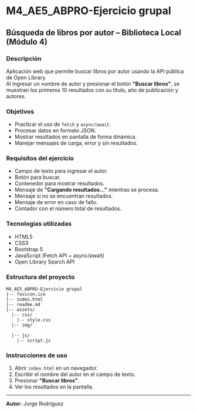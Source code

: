 # M4_AE5_ABPRO-Ejercicio grupal

## Búsqueda de libros por autor – Biblioteca Local (Módulo 4)

### Descripción
Aplicación web que permite buscar libros por autor usando la API pública de Open Library.  
Al ingresar un nombre de autor y presionar el botón **"Buscar libros"**, se muestran los primeros 10 resultados con su título, año de publicación y autores.

### Objetivos
- Practicar el uso de `fetch` y `async/await`.
- Procesar datos en formato JSON.
- Mostrar resultados en pantalla de forma dinámica.
- Manejar mensajes de carga, error y sin resultados.

### Requisitos del ejercicio
- Campo de texto para ingresar el autor.
- Botón para buscar.
- Contenedor para mostrar resultados.
- Mensaje de **"Cargando resultados..."** mientras se procesa.
- Mensaje si no se encuentran resultados.
- Mensaje de error en caso de fallo.
- Contador con el número total de resultados.

### Tecnologías utilizadas
- HTML5  
- CSS3  
- Bootstrap 5  
- JavaScript (Fetch API + async/await)  
- Open Library Search API

### Estructura del proyecto
```
M4_AE5_ABPRO-Ejercicio grupal
|-- favicon.ico
|-- index.html
|-- readme.md
|-- assets/
  |-- css/
    |-- style.css
  |-- img/

  |-- js/
    |-- script.js
```

### Instrucciones de uso
1. Abrir `index.html` en un navegador.
2. Escribir el nombre del autor en el campo de texto.
3. Presionar **"Buscar libros"**.
4. Ver los resultados en la pantalla.

---

**Autor:** Jorge Rodríguez
